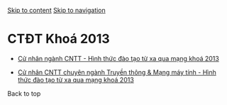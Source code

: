 [Skip to content](https://daa.uit.edu.vn/tu-xa/ctdt-khoa-2013#main)
 [Skip to navigation](https://daa.uit.edu.vn/tu-xa/ctdt-khoa-2013#main-nav)

CTĐT Khoá 2013
==============

*   [Cử nhân ngành CNTT - Hình thức đào tạo từ xa qua mạng khoá 2013](https://daa.uit.edu.vn/content/cu-nhan-nganh-cntt-hinh-thuc-dao-tao-tu-xa-qua-mang-khoa-2013)
    
*   [Cử nhân CNTT chuyên ngành Truyền thông & Mạng máy tính - Hình thức đào tạo từ xa qua mạng khoá 2013](https://daa.uit.edu.vn/content/cu-nhan-cntt-chuyen-nganh-truyen-thong-mang-may-tinh-hinh-thuc-dao-tao-tu-xa-qua-mang-khoa)
    

Back to top